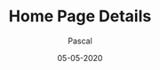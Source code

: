 ---
title: Home Page Details
date: 05-05-2020
author: Pascal
modifiedDate: null
description: "Information about the home page"
---